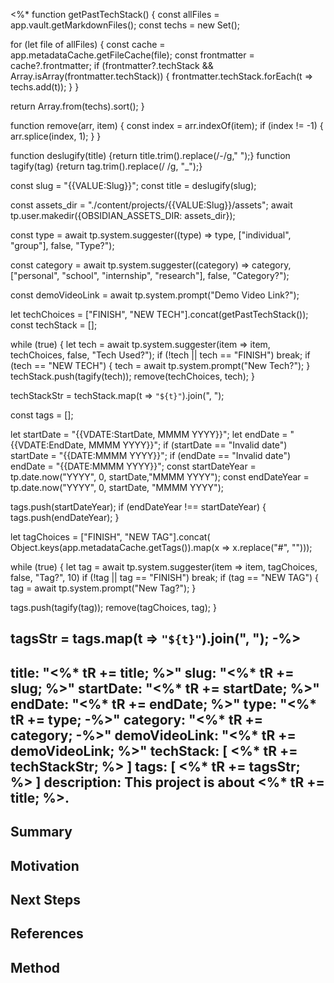 <%*
function getPastTechStack() {
  const allFiles = app.vault.getMarkdownFiles();
  const techs = new Set();

  for (let file of allFiles) {
    const cache = app.metadataCache.getFileCache(file);
    const frontmatter = cache?.frontmatter;
    if (frontmatter?.techStack && Array.isArray(frontmatter.techStack)) {
      frontmatter.techStack.forEach(t => techs.add(t));
    }
  }

  return Array.from(techs).sort();
}

function remove(arr, item) {
  const index = arr.indexOf(item);
  if (index != -1) {
    arr.splice(index, 1);
  }
}

function deslugify(title) {return title.trim().replace(/-/g," ");}
function tagify(tag) {return tag.trim().replace(/ /g, "_");}

const slug = "{{VALUE:Slug}}";
const title = deslugify(slug);

const assets_dir = "./content/projects/{{VALUE:Slug}}/assets";
await tp.user.makedir({OBSIDIAN_ASSETS_DIR: assets_dir});

const type = await tp.system.suggester((type) => type, ["individual", "group"], false, "Type?");

const category = await tp.system.suggester((category) => category, ["personal", "school", "internship", "research"], false, "Category?");

const demoVideoLink = await tp.system.prompt("Demo Video Link?");

let techChoices = ["FINISH", "NEW TECH"].concat(getPastTechStack());
const techStack = [];

while (true) {
  let tech = await tp.system.suggester(item => item, techChoices, false, "Tech Used?");
  if (!tech || tech == "FINISH") break;
  if (tech == "NEW TECH") {
    tech = await tp.system.prompt("New Tech?");
  }
  techStack.push(tagify(tech));
  remove(techChoices, tech);
}

techStackStr = techStack.map(t => `"${t}"`).join(", ");

const tags = [];

let startDate = "{{VDATE:StartDate, MMMM YYYY}}";
let endDate = "{{VDATE:EndDate, MMMM YYYY}}";
if (startDate == "Invalid date") startDate = "{{DATE:MMMM YYYY}}";
if (endDate == "Invalid date") endDate = "{{DATE:MMMM YYYY}}";
const startDateYear = tp.date.now("YYYY", 0, startDate,"MMMM YYYY");
const endDateYear = tp.date.now("YYYY", 0, startDate, "MMMM YYYY");

tags.push(startDateYear);
if (endDateYear !== startDateYear) {
  tags.push(endDateYear);
}

let tagChoices = ["FINISH", "NEW TAG"].concat(
Object.keys(app.metadataCache.getTags()).map(x => x.replace("#", "")));

while (true) {
  let tag = await tp.system.suggester(item => item, tagChoices, false, "Tag?", 10)
  if (!tag || tag == "FINISH") break;
  if (tag == "NEW TAG") {
    tag = await tp.system.prompt("New Tag?");
  }
  
  tags.push(tagify(tag));
  remove(tagChoices, tag);
}

tagsStr = tags.map(t => `"${t}"`).join(", ");
-%>
---
title: "<%* tR += title; %>"
slug: "<%* tR += slug; %>"
startDate: "<%* tR += startDate; %>"
endDate: "<%* tR += endDate; %>"
type: "<%* tR += type; -%>"
category: "<%* tR += category; -%>"
demoVideoLink: "<%* tR += demoVideoLink; %>"
techStack: [
	<%* tR += techStackStr; %>
]
tags: [
	<%* tR += tagsStr; %>
]
description: This project is about <%* tR += title; %>.
---

## Summary

## Motivation

## Next Steps

## References

## Method